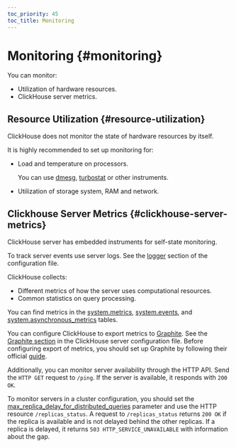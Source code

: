 ```yaml
---
toc_priority: 45
toc_title: Monitoring
---
```


# Monitoring {#monitoring}

You can monitor:

-   Utilization of hardware resources.
-   ClickHouse server metrics.

## Resource Utilization {#resource-utilization}

ClickHouse does not monitor the state of hardware resources by itself.

It is highly recommended to set up monitoring for:

-   Load and temperature on processors.

    You can use [dmesg](https://en.wikipedia.org/wiki/Dmesg), [turbostat](https://www.linux.org/docs/man8/turbostat.html) or other instruments.

-   Utilization of storage system, RAM and network.

## Clickhouse Server Metrics {#clickhouse-server-metrics}

ClickHouse server has embedded instruments for self-state monitoring.

To track server events use server logs. See the [logger](server_configuration_parameters/settings.md#server_configuration_parameters-logger) section of the configuration file.

ClickHouse collects:

-   Different metrics of how the server uses computational resources.
-   Common statistics on query processing.

You can find metrics in the [system.metrics](../operations/system_tables.md#system_tables-metrics), [system.events](../operations/system_tables.md#system_tables-events), and [system.asynchronous\_metrics](../operations/system_tables.md#system_tables-asynchronous_metrics) tables.

You can configure ClickHouse to export metrics to [Graphite](https://github.com/graphite-project). See the [Graphite section](server_configuration_parameters/settings.md#server_configuration_parameters-graphite) in the ClickHouse server configuration file. Before configuring export of metrics, you should set up Graphite by following their official [guide](https://graphite.readthedocs.io/en/latest/install.html).

Additionally, you can monitor server availability through the HTTP API. Send the `HTTP GET` request to `/ping`. If the server is available, it responds with `200 OK`.

To monitor servers in a cluster configuration, you should set the [max\_replica\_delay\_for\_distributed\_queries](settings/settings.md#settings-max_replica_delay_for_distributed_queries) parameter and use the HTTP resource `/replicas_status`. A request to `/replicas_status` returns `200 OK` if the replica is available and is not delayed behind the other replicas. If a replica is delayed, it returns `503 HTTP_SERVICE_UNAVAILABLE` with information about the gap.
